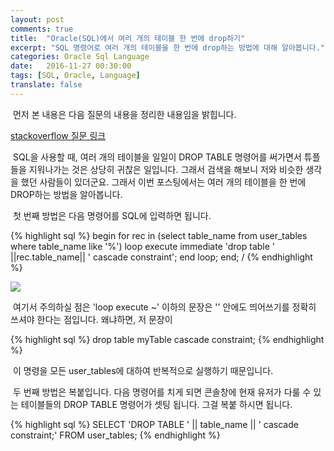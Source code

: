 ```yaml
---
layout: post
comments: true
title:  "Oracle(SQL)에서 여러 개의 테이블 한 번에 drop하기"
excerpt: "SQL 명령어로 여러 개의 테이블을 한 번에 drop하는 방법에 대해 알아봅니다."
categories: Oracle Sql Language
date:   2016-11-27 00:30:00
tags: [SQL, Oracle, Language]
translate: false
---
```


<p>&nbsp;먼저 본 내용은 다음 질문의 내용을 정리한 내용임을 밝힙니다.</p>

<a href="http://stackoverflow.com/questions/26968999/oracle-drop-multiple-table-in-a-single-query">
stackoverflow 질문 링크
</a>

<p>&nbsp;SQL을 사용할 때, 여러 개의 테이블을 일일이 DROP TABLE 명령어를 써가면서 튜플들을 지워나가는 것은 상당히 귀찮은 일입니다. 그래서 검색을 해보니 저와 비슷한 생각을 했던 사람들이 있더군요. 그래서 이번 포스팅에서는 여러 개의 테이블을 한 번에 DROP하는 방법을 알아봅니다.</p>

<p>&nbsp;첫 번째 방법은 다음 명령어를 SQL에 입력하면 됩니다.</p>

{% highlight sql %}
begin
for rec in (select table_name from user_tables
            where table_name like '%')
loop execute immediate 'drop table ' ||rec.table_name|| ' cascade constraint';
end loop;
end;
/
{% endhighlight %}

<img src="https://dl.dropbox.com/s/xwa3njepyxz6mev/drop%20multiple%20table.PNG">

<p>&nbsp;여기서 주의하실 점은 'loop execute ~' 이하의 문장은 '' 안에도 띄어쓰기를 정확히 쓰셔야 한다는 점입니다. 왜냐하면, 저 문장이</p>

{% highlight sql %}
drop table myTable cascade constraint;
{% endhighlight %}

<p>&nbsp;이 명령을 모든 user_tables에 대하여 반복적으로 실행하기 때문입니다.</p>

<p>&nbsp;두 번째 방법은 복붙입니다. 다음 명령어를 치게 되면 콘솔창에 현재 유저가 다룰 수 있는 테이블들의 DROP TABLE 명령어가 셋팅 됩니다. 그걸 복붙 하시면 됩니다.</p>

{% highlight sql %}
SELECT 'DROP TABLE ' || table_name || ' cascade constraint;' FROM user_tables;
{% endhighlight %}
